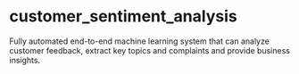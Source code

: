 # customer_sentiment_analysis
Fully automated end-to-end machine learning system that can analyze customer feedback, extract key topics and complaints and provide business insights.
